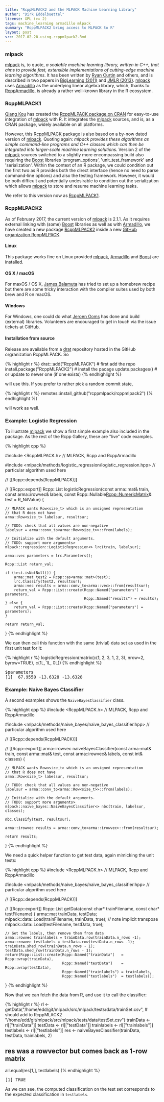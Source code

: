 ```yaml
---
title: "RcppMLPACK2 and the MLPACK Machine Learning Library"
author: "Dirk Eddelbuettel"
license: GPL (>= 2)
tags: machine_learning armadillo mlpack
summary: "RcppMLPACK2 bring access to MLPACK to R"
layout: post
src: 2017-02-20-using-rcppmlpack2.Rmd
---
```


### mlpack 

[mlpack](http://www.mlpack.org/) is, to quote, _a scalable machine learning library, written in C++,
that aims to provide fast, extensible implementations of cutting-edge machine learning
algorithms_. It has been written by [Ryan Curtin](http://www.ratml.org/) and others, and is
described in two papers in [BigLearning (2011)](http://www.mlpack.org/papers/mlpack2011.pdf) and
[JMLR (2013)](http://www.mlpack.org/papers/mlpack2013.pdf). [mlpack](http://www.mlpack.org/) uses
[Armadillo](http://arma.sf.net) as the underlying linear algebra library, which, thanks to
[RcppArmadillo](http://dirk.eddelbuettel.com/code/rcpp.armadillo.html), is already a rather
well-known library in the R ecosystem.

### RcppMLPACK1

[Qiang Kou](https://github.com/thirdwing) has created the
[RcppMLPACK package on CRAN](https://cran.r-project.org/package=RcppMLPACK) for easy-to-use
integration of [mlpack](http://www.mlpack.org/) with R. It integrates the
[mlpack](http://www.mlpack.org/) sources, and is, as a CRAN package, widely available on all
platforms. 

However, this [RcppMLPACK](https://cran.r-project.org/package=RcppMLPACK) package is also based on a
by-now dated version of [mlpack](http://www.mlpack.org/).  Quoting again: _mlpack provides these
algorithms as simple command-line programs and C++ classes which can then be integrated into
larger-scale machine learning solutions._ Version 2 of the [mlpack](http://www.mlpack.org/) sources
switched to a slightly more encompassing build also requiring the [Boost](https://www.boost.org)
libraries 'program_options', 'unit_test_framework' and 'serialization'.  Within the context of an R
package, we could condition out the first two as R provides both the direct interface (hence no need
to parse command-line options) and also the testing framework.  However, it would be both difficult
and potentially undesirable to condition out the serialization which allows
[mlpack](http://www.mlpack.org/) to store and resume machine learning tasks.

We refer to this version now as [RcppMLPACK1](https://github.com/thirdwing/RcppMLPACK1).

### RcppMLPACK2

As of February 2017, the current version of [mlpack](http://www.mlpack.org/) is 2.1.1.  As it
requires external linking with (some) [Boost](https://www.boost.org) libraries as well as with
[Armadillo](http://arma.sf.net), we have created a new package
[RcppMLPACK2](https://github.com/rcppmlpack/rcppmlpack2) inside a new
[GitHub organization RcppMLPACK](https://github.com/rcppmlpack).

#### Linux 
This package works fine on Linux provided [mlpack](http://www.mlpack.org/),
[Armadillo](http://arma.sf.net) and [Boost](https://www.boost.org) are installed.

#### OS X / macOS

For maxOS / OS X, [James Balamuta](http://thecoatlessprofessor.com/) has tried to set up a homebrew
recipe but there are some tricky interaction with the compiler suites used by both brew and R on
macOS.

#### Windows

For Windows, one could do what [Jeroen Ooms](https://github.com/jeroenooms) has done and build
(external) libraries.  Volunteers are encouraged to get in touch via the issue tickets at GitHub.

#### Installation from source

Release are available from a [drat](http://dirk.eddelbuettel.com/code/drat.html) repository hosted
in the GitHub orgranization RcppMLPACK.  So


{% highlight r %}
drat:::add("RcppMLPACK")         # first add the repo
install.package("RcppMLPACK2")   # install the pacage
update.packages()                # or update to newer one (if one exists)
{% endhighlight %}

will use this. If you prefer to rather pick a random commit state, 


{% highlight r %}
remotes::install_github("rcppmlpack/rcppmlpack2")
{% endhighlight %}

will work as well.

### Example: Logistic Regression

To illustrate [mlpack](http://www.mlpack.org/) we show a first simple example also included in the
package.  As the rest of the Rcpp Gallery, these are "live" code examples.



{% highlight cpp %}

#include <RcppMLPACK.h>				// MLPACK, Rcpp and RcppArmadillo

#include <mlpack/methods/logistic_regression/logistic_regression.hpp> 	// particular algorithm used here

// [[Rcpp::depends(RcppMLPACK)]]

// [[Rcpp::export]]
Rcpp::List logisticRegression(const arma::mat& train,
                              const arma::irowvec& labels,
                              const Rcpp::Nullable<Rcpp::NumericMatrix>& test = R_NilValue) {
    
    // MLPACK wants Row<size_t> which is an unsigned representation
    // that R does not have
    arma::Row<size_t> labelsur, resultsur;

    // TODO: check that all values are non-negative
    labelsur = arma::conv_to<arma::Row<size_t>>::from(labels);

    // Initialize with the default arguments.
    // TODO: support more arguments>
    mlpack::regression::LogisticRegression<> lrc(train, labelsur);
    
    arma::vec parameters = lrc.Parameters();

    Rcpp::List return_val;
    
    if (test.isNotNull()) {
        arma::mat test2 = Rcpp::as<arma::mat>(test);
        lrc.Classify(test2, resultsur);
        arma::vec results = arma::conv_to<arma::vec>::from(resultsur);
        return_val = Rcpp::List::create(Rcpp::Named("parameters") = parameters,
                                        Rcpp::Named("results") = results);
    } else {
        return_val = Rcpp::List::create(Rcpp::Named("parameters") = parameters);
    }

    return return_val;

}
{% endhighlight %}

We can then call this function with the same (trivial) data set as used in the first unit test for
it:


{% highlight r %}
logisticRegression(matrix(c(1, 2, 3, 1, 2, 3), nrow=2, byrow=TRUE), c(1L, 1L, 0L))
{% endhighlight %}



<pre class="output">
$parameters
[1]  67.9550 -13.6328 -13.6328
</pre>


### Example: Naive Bayes Classifier

A second examples shows the `NaiveBayesClassifier` class.



{% highlight cpp %}
#include <RcppMLPACK.h>				// MLPACK, Rcpp and RcppArmadillo

#include <mlpack/methods/naive_bayes/naive_bayes_classifier.hpp> 	// particular algorithm used here

// [[Rcpp::depends(RcppMLPACK)]]

// [[Rcpp::export]]
arma::irowvec naiveBayesClassifier(const arma::mat& train,
                                   const arma::mat& test,
                                   const arma::irowvec& labels,
                                   const int& classes) {
    
    // MLPACK wants Row<size_t> which is an unsigned representation
    // that R does not have
    arma::Row<size_t> labelsur, resultsur;

    // TODO: check that all values are non-negative
    labelsur = arma::conv_to<arma::Row<size_t>>::from(labels);

    // Initialize with the default arguments.
    // TODO: support more arguments>
    mlpack::naive_bayes::NaiveBayesClassifier<> nbc(train, labelsur, classes);
    
    nbc.Classify(test, resultsur);
    
    arma::irowvec results = arma::conv_to<arma::irowvec>::from(resultsur);
    
    return results;
}
{% endhighlight %}

We need a quick helper function to get test data, again mimicking the unit tests:


{% highlight cpp %}
#include <RcppMLPACK.h>				// MLPACK, Rcpp and RcppArmadillo

#include <mlpack/methods/naive_bayes/naive_bayes_classifier.hpp> 	// particular algorithm used here

// [[Rcpp::depends(RcppMLPACK)]]


// [[Rcpp::export]]
Rcpp::List getData(const char* trainFilename, const char* testFilename) {
    arma::mat trainData, testData;
    mlpack::data::Load(trainFilename, trainData, true); // note implicit transpose
    mlpack::data::Load(testFilename, testData, true);

    // Get the labels, then remove them from data
    arma::rowvec trainlabels = trainData.row(trainData.n_rows -1);
    arma::rowvec testlabels = testData.row(testData.n_rows -1);
    trainData.shed_row(trainData.n_rows - 1);
    testData.shed_row(trainData.n_rows - 1);
    return(Rcpp::List::create(Rcpp::Named("trainData")   = Rcpp::wrap(trainData),
                              Rcpp::Named("testData")    = Rcpp::wrap(testData),
                              Rcpp::Named("trainlabels") = trainlabels,
                              Rcpp::Named("testlabels")  = testlabels));
}
{% endhighlight %}

Now that we can fetch the data from R, and use it to call the classifier:


{% highlight r %}
rl <- getData("/home/edd/git/mlpack/src/mlpack/tests/data/trainSet.csv", # should add to RcppMLACK2
              "/home/edd/git/mlpack/src/mlpack/tests/data/testSet.csv")
trainData <- rl[["trainData"]]
testData <- rl[["testData"]]
trainlabels <- rl[["trainlabels"]]
testlabels <- rl[["testlabels"]]
res <- naiveBayesClassifier(trainData, testData, trainlabels, 2)
## res was a rowvector but comes back as 1-row matrix                                       
all.equal(res[1,],  testlabels)
{% endhighlight %}



<pre class="output">
[1] TRUE
</pre>

As we can see, the computed classification on the test set corresponds to the expected
classification in `testlabels`.
